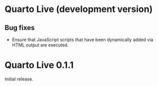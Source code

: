 # Quarto Live (development version)

## Bug fixes

* Ensure that JavaScript scripts that have been dynamically added via HTML output are executed.

# Quarto Live 0.1.1

Initial release.

